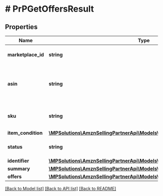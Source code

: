 # # PrPGetOffersResult

## Properties

Name | Type | Description | Notes
------------ | ------------- | ------------- | -------------
**marketplace_id** | **string** | A marketplace identifier. |
**asin** | **string** | The Amazon Standard Identification Number (ASIN) of the item. | [optional]
**sku** | **string** | The stock keeping unit (SKU) of the item. | [optional]
**item_condition** | [**\MPSolutions\AmznSellingPartnerApi\Models\ProductPricing\PrPConditionType**](PrPConditionType.md) |  |
**status** | **string** | The status of the operation. |
**identifier** | [**\MPSolutions\AmznSellingPartnerApi\Models\ProductPricing\PrPItemIdentifier**](PrPItemIdentifier.md) |  |
**summary** | [**\MPSolutions\AmznSellingPartnerApi\Models\ProductPricing\PrPSummary**](PrPSummary.md) |  |
**offers** | [**\MPSolutions\AmznSellingPartnerApi\Models\ProductPricing\PrPOfferDetail[]**](PrPOfferDetail.md) |  |

[[Back to Model list]](../../README.md#models) [[Back to API list]](../../README.md#endpoints) [[Back to README]](../../README.md)

